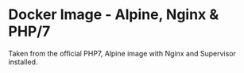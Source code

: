 # Docker Image - Alpine, Nginx & PHP/7

Taken from the official PHP7, Alpine image with Nginx and Supervisor installed.
